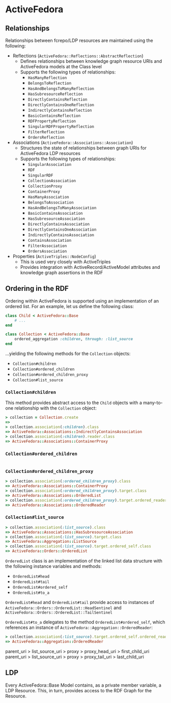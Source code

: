 # ActiveFedora

## Relationships

Relationships between fcrepo/LDP resources are maintained using the following:

- Reflections (`ActiveFedora::Reflections::AbstractReflection`)
  - Defines relationships between knowledge graph resource URIs and ActiveFedora models at the Class level
  - Supports the following types of relationships:
    - `HasManyReflection`
    - `BelongsToReflection`
    - `HasAndBelongsToManyReflection`
    - `HasSubresourceReflection`
    - `DirectlyContainsReflection`
    - `DirectlyContainsOneReflection`
    - `IndirectlyContainsReflection`
    - `BasicContainsReflection`
    - `RDFPropertyReflection`
    - `SingularRDFPropertyReflection`
    - `FilterReflection`
    - `OrdersReflection`
- Associations (`ActiveFedora::Associations::Association`)
  - Structures the state of relationships between graph URIs for ActiveFedora LDP resources
  - Supports the following types of relationships:
    - `SingularAssociation`
    - `RDF`
    - `SingularRDF`
    - `CollectionAssociation`
    - `CollectionProxy`
    - `ContainerProxy`
    - `HasManyAssociation`
    - `BelongsToAssociation`
    - `HasAndBelongsToManyAssociation`
    - `BasicContainsAssociation`
    - `HasSubresourceAssociation`
    - `DirectlyContainsAssociation`
    - `DirectlyContainsOneAssociation`
    - `IndirectlyContainsAssociation`
    - `ContainsAssociation`
    - `FilterAssociation`
    - `OrdersAssociation`
- Properties (`ActiveTriples::NodeConfig`)
  - This is used very closely with ActiveTriples
  - Provides integration with ActiveRecord/ActiveModel attributes and knowledge graph assertions in the RDF

## Ordering in the RDF

Ordering within ActiveFedora is supported using an implementation of an ordered list. For an example, let us define the following class:

```ruby
class Child < ActiveFedora::Base
    # ...
end

class Collection < ActiveFedora::Base
    ordered_aggregation :children, through: :list_source
end
```

...yielding the following methods for the `Collection` objects:

- `Collection#children`
- `Collection#ordered_children`
- `Collection#ordered_children_proxy`
- `Collection#list_source`

### `Collection#children`

This method provides abstract access to the `Child` objects with a many-to-one relationship with the `Collection` object:

```ruby
> collection = Collection.create
=> 
> collection.association(:children).class
=> ActiveFedora::Associations::IndirectlyContainsAssociation
> collection.association(:children).reader.class
=> ActiveFedora::Associations::ContainerProxy
```

### `Collection#ordered_children`

```ruby
```

### `Collection#ordered_children_proxy`

```ruby
> collection.association(:ordered_children_proxy).class
=> ActiveFedora::Associations::ContainerProxy
> collection.association(:ordered_children_proxy).target.class
=> ActiveFedora::Associations::OrderedList
> collection.association(:ordered_children_proxy).target.ordered_reader
=> ActiveFedora::Associations::OrderedReader
```

### `Collection#list_source`

```ruby
> collection.association(:list_source).class
=> ActiveFedora::Associations::HasSubresourceAssociation
> collection.association(:list_source).target.class
=> ActiveFedora::Aggregation::ListSource
> collection.association(:list_source).target.ordered_self.class
=> ActiveFedora::Orders::OrderedList
```

`OrderedList` class is an implementation of the linked list data structure with the following instance variables and methods:

- `OrderedList#head`
- `OrderedList#tail`
- `OrderedList#ordered_self`
- `OrderedList#to_a`

`OrderedList#head` and `OrderedList#tail` provide access to instances of `ActiveFedora::Orders::OrderedList::HeadSentinel` and  `ActiveFedora::Orders::OrderedList::TailSentinel`

`OrderedList#to_a` delegates to the method `OrderedList#ordered_self`, which references an instance of `ActiveFedora::Aggregation::OrderedReader`:

```ruby
> collection.association(:list_source).target.ordered_self.ordered_reader.class
=> ActiveFedora::Aggregation::OrderedReader
```



parent_uri > list_source_uri > proxy > proxy_head_uri > first_child_uri
parent_uri > list_source_uri > proxy > proxy_tail_uri > last_child_uri

## LDP

Every ActiveFedora::Base Model contains, as a private member variable, a LDP Resource. This, in turn, provides access to the RDF Graph for the Resource.